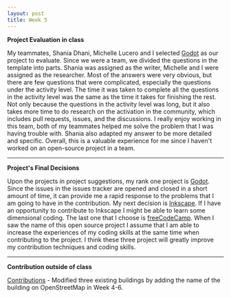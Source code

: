 ```yaml
---
layout: post
title: Week 5
---
```


**Project Evaluation in class**

   My teammates, Shania Dhani, Michelle Lucero and I selected [Godot](https://github.com/godotengine/godot) as our project to evaluate. Since we were a team, we divided the questions in the template into parts. Shania was assigned as the writer, Michelle and I were assigned as the researcher. Most of the answers were very obvious, but there are few questions that were complicated, especially the questions under the activity level. The time it was taken to complete all the questions in the activity level was the same as the time it takes for finishing the rest. Not only because the questions in the activity level was long, but it also takes more time to do research on the activation in the community, which includes pull requests, issues, and the discussions. I really enjoy working in this team, both of my teammates helped me solve the problem that I was having trouble with. Shania also adapted my answer to be more detailed and specific. Overall, this is a valuable experience for me since I haven't worked on an open-source project in a team.

---

**Project's Final Decisions**

   Upon the projects in project suggestions, my rank one project is [Godot](https://github.com/godotengine/godot). Since the issues in the issues tracker are opened and closed in a short amount of time, it can provide me a rapid response to the problems that I am going to have in the contribution. My next decision is [Inkscape](https://gitlab.com/inkscape/inkscape). If I have an opportunity to contribute to Inkscape I might be able to learn some dimensional coding. The last one that I choose is [freeCodeCamp](https://github.com/freeCodeCamp/freeCodeCamp). When I saw the name of this open source project I assume that I am able to increase the experiences of my coding skills at the same time when contributing to the project. I think these three project will greatly improve my contribution techniques and coding skills.


----

**Contribution outside of class**

   [Contributions](https://hunter-college-ossd-spr-2020.github.io/chislee0708-weekly/contributions/) - Modified three existing buildings by adding the name of the building on OpenStreetMap in Week 4-6.
